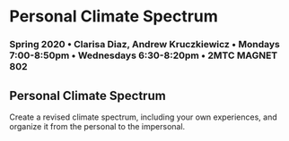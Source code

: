 # Personal Climate Spectrum

### Spring 2020 • Clarisa Diaz, Andrew Kruczkiewicz • Mondays 7:00-8:50pm • Wednesdays 6:30-8:20pm • 2MTC MAGNET 802

## Personal Climate Spectrum

Create a revised climate spectrum, including your own experiences, and organize it from the personal to the impersonal.

